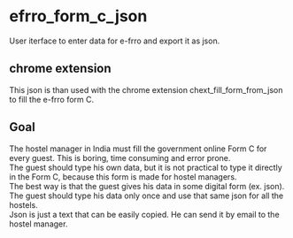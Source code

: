 # efrro_form_c_json

User iterface to enter data for e-frro and export it as json.

## chrome extension

This json is than used with the chrome extension chext_fill_form_from_json to fill the e-frro form C.  

## Goal

The hostel manager in India must fill the government online Form C for every guest. This is boring, time consuming and error prone.  
The guest should type his own data, but it is not practical to type it directly in the Form C, because this form is made for hostel managers.  
The best way is that the guest gives his data in some digital form (ex. json).  
The guest should type his data only once and use that same json for all the hostels.  
Json is just a text that can be easily copied. He can send it by email to the hostel manager.  
